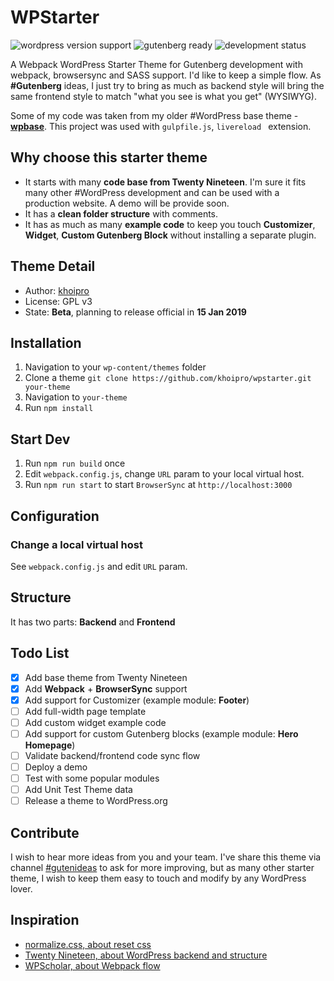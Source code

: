 # WPStarter

![wordpress version support](https://img.shields.io/badge/WordPress-5.0+-blue.svg) ![gutenberg ready](https://img.shields.io/badge/Gutenberg-ready-green.svg) ![development status](https://img.shields.io/badge/Status-beta-red.svg)

A Webpack WordPress Starter Theme for Gutenberg development with webpack, browsersync and SASS support. I'd like to keep a simple flow. As **#Gutenberg** ideas, I just try to bring as much as backend style will bring the same frontend style to match "what you see is what you get" (WYSIWYG).

Some of my code was taken from my older #WordPress base theme - **[wpbase](https://github.com/khoipro/wpbase)**. This project was used with `gulpfile.js`, `livereload ` extension.

## Why choose this starter theme

- It starts with many **code base from Twenty Nineteen**. I'm sure it fits many other #WordPress development and can be used with a production website. A demo will be provide soon.
- It has a **clean folder structure** with comments.
- It has as much as many **example code** to keep you touch **Customizer**, **Widget**, **Custom Gutenberg Block** without installing a separate plugin.

## Theme Detail

- Author: [khoipro](https://twitter.com/khoiprodotcom)
- License: GPL v3
- State: **Beta**, planning to release official in **15 Jan 2019**

## Installation

1. Navigation to your `wp-content/themes` folder
2. Clone a theme `git clone https://github.com/khoipro/wpstarter.git your-theme`
3. Navigation to `your-theme`
3. Run `npm install`

## Start Dev

1. Run `npm run build` once
2. Edit `webpack.config.js`, change `URL` param to your local virtual host.
3. Run `npm run start` to start `BrowserSync` at `http://localhost:3000`

## Configuration

### Change a local virtual host

See `webpack.config.js` and edit `URL` param.

## Structure

It has two parts: **Backend** and **Frontend**

## Todo List

- [x] Add base theme from Twenty Nineteen
- [x] Add **Webpack** + **BrowserSync** support
- [x] Add support for Customizer (example module: **Footer**)
- [ ] Add full-width page template
- [ ] Add custom widget example code
- [ ] Add support for custom Gutenberg blocks (example module: **Hero Homepage**)
- [ ] Validate backend/frontend code sync flow
- [ ] Deploy a demo
- [ ] Test with some popular modules
- [ ] Add Unit Test Theme data
- [ ] Release a theme to WordPress.org

## Contribute

I wish to hear more ideas from you and your team. I've share this theme via channel [#gutenideas](https://twitter.com/hashtag/GutenIdeas?src=hash) to ask for more improving, but as many other starter theme, I wish to keep them easy to touch and modify by any WordPress lover.

## Inspiration

- [normalize.css, about reset css](https://github.com/necolas/normalize.css/blob/master/normalize.css)
- [Twenty Nineteen, about WordPress backend and structure](https://github.com/WordPress/twentynineteen)
- [WPScholar, about Webpack flow](https://github.com/wpscholar/)

